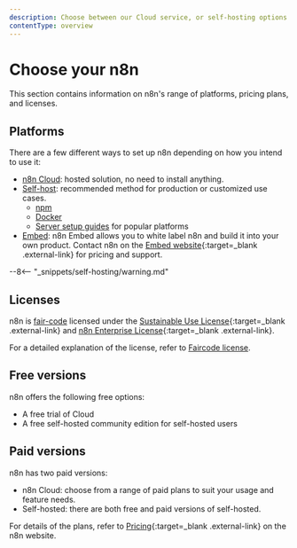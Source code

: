```yaml
---
description: Choose between our Cloud service, or self-hosting options. Learn more about licenses and n8n payment plans.
contentType: overview
---
```


# Choose your n8n

This section contains information on n8n's range of platforms, pricing plans, and licenses.

## Platforms

There are a few different ways to set up n8n depending on how you intend to use it:

* [n8n Cloud](/choose-n8n/cloud/): hosted solution, no need to install anything.
* [Self-host](/hosting/): recommended method for production or customized use cases.
	* [npm](/hosting/installation/npm/)
	* [Docker](/hosting/installation/docker/)
	* [Server setup guides](/hosting/installation/server-setups/) for popular platforms
* [Embed](/embed/): n8n Embed allows you to white label n8n and build it into your own product. Contact n8n on the [Embed website](https://n8n.io/embed/){:target=_blank .external-link} for pricing and support.

--8<-- "_snippets/self-hosting/warning.md"


## Licenses

n8n is [fair-code](http://faircode.io) licensed under the [Sustainable Use License](https://github.com/n8n-io/n8n/blob/master/LICENSE.md){:target=_blank .external-link} and [n8n Enterprise License](https://github.com/n8n-io/n8n/blob/master/LICENSE_EE.md){:target=_blank .external-link}.

For a detailed explanation of the license, refer to [Faircode license](/choose-n8n/faircode-license/).

## Free versions

n8n offers the following free options:

* A free trial of Cloud
* A free self-hosted community edition for self-hosted users

## Paid versions

n8n has two paid versions:

* n8n Cloud: choose from a range of paid plans to suit your usage and feature needs.
* Self-hosted: there are both free and paid versions of self-hosted.

For details of the plans, refer to [Pricing](https://n8n.io/pricing/){:target=_blank .external-link} on the n8n website.

